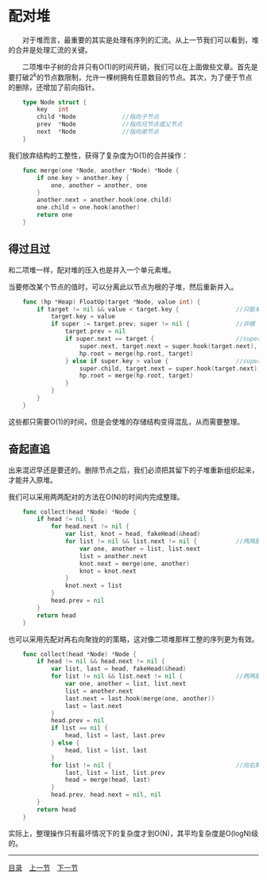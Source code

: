 # 配对堆
　　对于堆而言，最重要的其实是处理有序列的汇流。从上一节我们可以看到，堆的合并是处理汇流的关键。

　　二项堆中子树的合并只有O(1)的时间开销，我们可以在上面做些文章。首先是要打破2<sup>k</sup>的节点数限制，允许一棵树拥有任意数目的节点。其次，为了便于节点的删除，还增加了前向指针。
```go
	type Node struct {
		key   int
		child *Node				//指向子节点
		prev  *Node				//指向兄节点或父节点
		next  *Node				//指向弟节点
	}
```
我们放弃结构的工整性，获得了复杂度为O(1)的合并操作：
```go
	func merge(one *Node, another *Node) *Node {
		if one.key > another.key {
			one, another = another, one
		}
		another.next = another.hook(one.child)
		one.child = one.hook(another)
		return one
	}
```

## 得过且过
和二项堆一样，配对堆的压入也是并入一个单元素堆。

当要修改某个节点的值时，可以分离此以节点为根的子堆，然后重新并入。
```go
	func (hp *Heap) FloatUp(target *Node, value int) {
		if target != nil && value < target.key {				//只能单向修改，对最小堆而言是改小
			target.key = value
			if super := target.prev; super != nil { 			//非根
				target.prev = nil
				if super.next == target { 						//super为兄
					super.next, target.next = super.hook(target.next), nil
					hp.root = merge(hp.root, target)
				} else if super.key > value { 					//super为父，但被超越
					super.child, target.next = super.hook(target.next), nil
					hp.root = merge(hp.root, target)
				}
			}
		}
	}
```
这些都只需要O(1)的时间，但是会使堆的存储结构变得混乱，从而需要整理。

## 奋起直追
出来混迟早还是要还的。删除节点之后，我们必须把其留下的子堆重新组织起来，才能并入原堆。

我们可以采用两两配对的方法在O(N)的时间内完成整理。
```go
	func collect(head *Node) *Node {
		if head != nil {
			for head.next != nil {
				var list, knot = head, fakeHead(&head)
				for list != nil && list.next != nil { 			//两两配对
					var one, another = list, list.next
					list = another.next
					knot.next = merge(one, another)
					knot = knot.next
				}
				knot.next = list
			}
			head.prev = nil
		}
		return head
	}
```
也可以采用先配对再右向聚拢的的策略，这对像二项堆那样工整的序列更为有效。
```go
	func collect(head *Node) *Node {
		if head != nil && head.next != nil {
			var list, last = head, fakeHead(&head)
			for list != nil && list.next != nil { 				//两两配对
				var one, another = list, list.next
				list = another.next
				last.next = last.hook(merge(one, another))
				last = last.next
			}
			head.prev = nil
			if list == nil {
				head, list = last, last.prev
			} else {
				head, list = list, last
			}
			for list != nil {									//向右聚拢
				last, list = list, list.prev
				head = merge(head, last)
			}
			head.prev, head.next = nil, nil
		}
		return head
	}
```
实际上，整理操作只有最坏情况下的复杂度才到O(N)，其平均复杂度是O(logN)级的。

---
[目录](../index.md)　[上一节](06-B.md)　[下一节](06.md)
